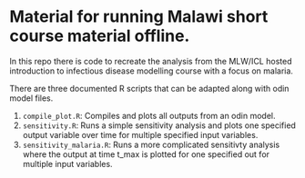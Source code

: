 # Material for running Malawi short course material offline.

In this repo there is code to recreate the analysis from the MLW/ICL hosted introduction to infectious disease modelling course with a focus on malaria.

There are three documented R scripts that can be adapted along with odin model files.

1) ```compile_plot.R```:  Compiles and plots all outputs from an odin model.
2) ```sensitivity.R```: Runs a simple sensitivity analysis and plots one specified output variable over time for multiple specified input variables.
3) ```sensitivity_malaria.R```: Runs a more complicated sensitivty analysis where the output at time t_max is plotted for one specified out for multiple input variables.
